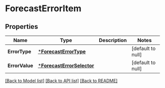 # ForecastErrorItem

## Properties
Name | Type | Description | Notes
------------ | ------------- | ------------- | -------------
**ErrorType** | [***ForecastErrorType**](ForecastErrorType.md) |  | [default to null]
**ErrorValue** | [***ForecastErrorSelector**](ForecastErrorSelector.md) |  | [default to null]

[[Back to Model list]](../README.md#documentation-for-models) [[Back to API list]](../README.md#documentation-for-api-endpoints) [[Back to README]](../README.md)

